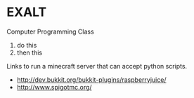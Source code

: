 EXALT
=====

Computer Programming Class

1. do this
2. then this

Links to run a minecraft server that can accept python scripts.

* http://dev.bukkit.org/bukkit-plugins/raspberryjuice/
* http://www.spigotmc.org/
